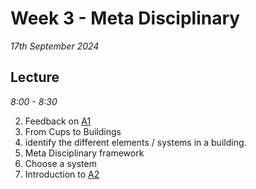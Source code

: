 # Week 3 - Meta Disciplinary

*17th September 2024*

## Lecture 
*8:00 - 8:30*

2. Feedback on [A1]
2. From Cups to Buildings
3. identify the different elements / systems in a building.
4. Meta Disciplinary framework
5. Choose a system
6. Introduction to [A2]



[A1]: /Agile/Assignments/A1
[A2]: /Agile/Assignments/A2

